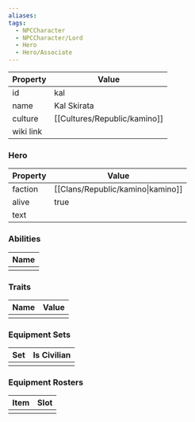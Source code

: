 ```yaml
---
aliases: 
tags:
  - NPCCharacter
  - NPCCharacter/Lord
  - Hero
  - Hero/Associate
---
```


| Property  | Value       |
| :-------- | ----------- |
| id        | kal         |
| name      | Kal Skirata |
| culture   | [[Cultures/Republic/kamino]]  |
| wiki link |             |
### Hero
| Property | Value                             |
| -------- | --------------------------------- |
| faction  | [[Clans/Republic/kamino\|kamino]] |
| alive    | true                              |
| text     |                                   |

### Abilities
| Name |
| :--: |
|      |

### Traits
| Name | Value |
| ---- | ----- |
|      |       |

### Equipment Sets
| Set | Is Civilian |
| --- | ----------- |
|     |             |

### Equipment Rosters
| Item | Slot |
| ---- | ---- |
|      |      |
